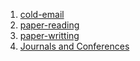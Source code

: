 
1. [cold-email](https://github.com/MadanBaduwal/journals-and-conferences/blob/main/cold-email.md)
2. [paper-reading](https://github.com/MadanBaduwal/phd-career/blob/main/paper-reading.md)
3. [paper-writting](https://github.com/MadanBaduwal/journals-and-conferences/blob/main/paper-writting.md)
4. [Journals and Conferences](https://github.com/MadanBaduwal/phd-career/blob/main/journals-and-conferences.md)


